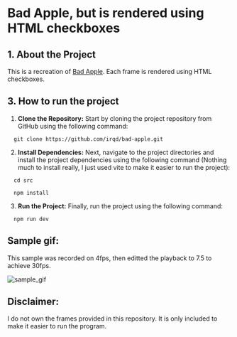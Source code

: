 # Bad Apple, but is rendered using HTML checkboxes

## 1. About the Project

This is a recreation of [Bad Apple](https://www.youtube.com/watch?v=FtutLA63Cp8). Each frame is rendered using HTML checkboxes.

## 3. How to run the project

1. **Clone the Repository:** Start by cloning the project repository from GitHub using the following command:

  ```shell
    git clone https://github.com/irqd/bad-apple.git
  ```

2. **Install Dependencies:** Next, navigate to the project directories and install the project dependencies using the following command (Nothing much to install really, I just used vite to make it easier to run the project):

  ```shell
    cd src
  ```

  ```shell
    npm install
  ```

3. **Run the Project:** Finally, run the project using the following command:

  ```shell
    npm run dev
  ```

## Sample gif:
  This sample was recorded on 4fps, then editted the playback to 7.5 to achieve 30fps.
  
![sample_gif](https://github.com/irqd/bad-apple/assets/61367853/00daa4aa-ee44-4ea2-831b-eb3ace7ebed2)


## Disclaimer:
  I do not own the frames provided in this repository. It is only included to make it easier to run the program.
